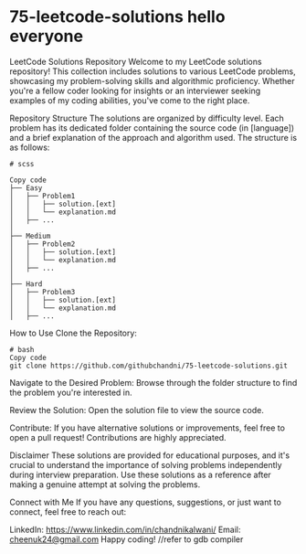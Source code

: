 # 75-leetcode-solutions hello everyone
LeetCode Solutions Repository
Welcome to my LeetCode solutions repository! This collection includes solutions to various LeetCode problems, showcasing my problem-solving skills and algorithmic proficiency. Whether you're a fellow coder looking for insights or an interviewer seeking examples of my coding abilities, you've come to the right place.

Repository Structure
The solutions are organized by difficulty level. Each problem has its dedicated folder containing the source code (in [language]) and a brief explanation of the approach and algorithm used. The structure is as follows:

```
# scss

Copy code
├── Easy
│   ├── Problem1
│   │   ├── solution.[ext]
│   │   └── explanation.md
│   ├── ...
│
├── Medium
│   ├── Problem2
│   │   ├── solution.[ext]
│   │   └── explanation.md
│   ├── ...
│
├── Hard
│   ├── Problem3
│   │   ├── solution.[ext]
│   │   └── explanation.md
│   ├── ...
```
How to Use
Clone the Repository:

```
# bash
Copy code
git clone https://github.com/githubchandni/75-leetcode-solutions.git
```
Navigate to the Desired Problem:
Browse through the folder structure to find the problem you're interested in.

Review the Solution:
Open the solution file to view the source code.

Contribute:
If you have alternative solutions or improvements, feel free to open a pull request! Contributions are highly appreciated.

Disclaimer
These solutions are provided for educational purposes, and it's crucial to understand the importance of solving problems independently during interview preparation. Use these solutions as a reference after making a genuine attempt at solving the problems.

Connect with Me
If you have any questions, suggestions, or just want to connect, feel free to reach out:

LinkedIn: https://www.linkedin.com/in/chandnikalwani/
Email: cheenuk24@gmail.com
Happy coding!
//refer to gdb compiler

